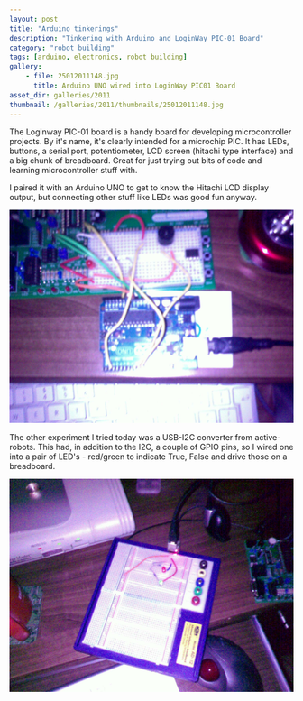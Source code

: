 ```yaml
---
layout: post
title: "Arduino tinkerings"
description: "Tinkering with Arduino and LoginWay PIC-01 Board"
category: "robot building"
tags: [arduino, electronics, robot building]
gallery:
    - file: 25012011148.jpg
      title: Arduino UNO wired into LoginWay PIC01 Board
asset_dir: galleries/2011
thumbnail: /galleries/2011/thumbnails/25012011148.jpg
---
```

The Loginway PIC-01 board is a handy board for developing microcontroller projects. By it's name, it's clearly intended for a microchip PIC. It has LEDs, buttons, a serial port, potentiometer, LCD screen (hitachi type interface) and a big chunk of breadboard. Great for just trying out bits of code and learning microcontroller stuff with.

I paired it with an Arduino UNO to get to know the Hitachi LCD display output, but connecting other stuff like LEDs was good fun anyway.

![Arduino wired into LoginWay PIC-01 board](/galleries/2011/25012011148.jpg)

The other experiment I tried today was a USB-I2C converter from active-robots. This had, in addition to the I2C, a couple of GPIO pins, so I wired one into a pair of LED's - red/green to indicate True, False and drive those on a breadboard.

![USB-I2C converter GPIO driving LEDS](/galleries/2011/22012011146.jpg)
